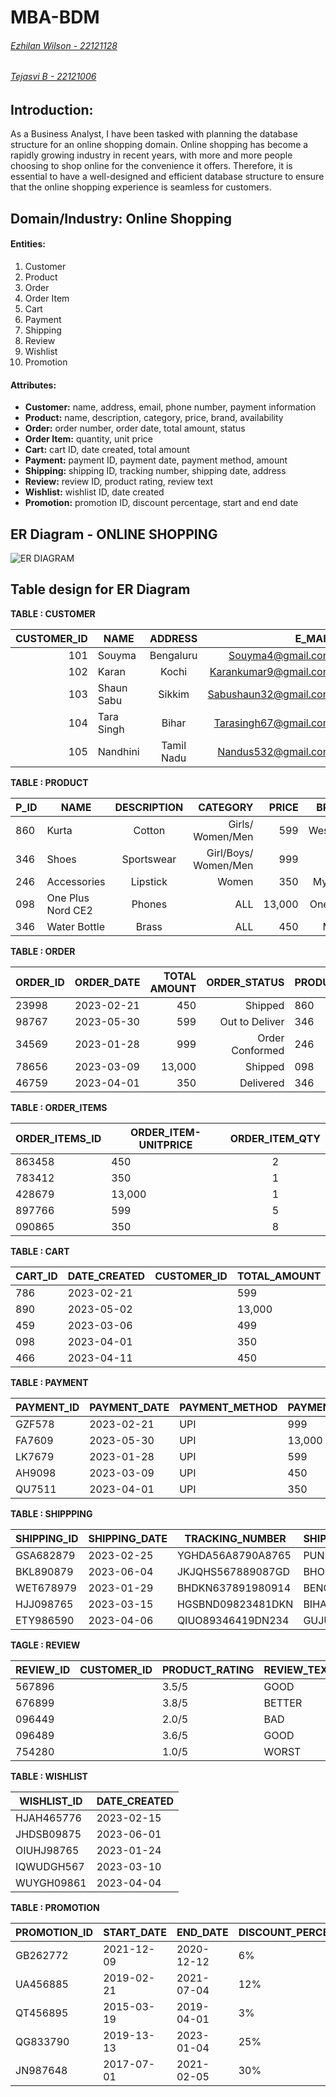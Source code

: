 # MBA-BDM
###### [Ezhilan Wilson - 22121128](https://github.com/EzhianWilson)
###### [Tejasvi B - 22121006](https://github.com/tejbasu)

## **Introduction:**

As a Business Analyst, I have been tasked with planning the database structure for an online shopping domain. Online shopping has become a rapidly growing industry in recent years, with more and more people choosing to shop online for the convenience it offers. Therefore, it is essential to have a well-designed and efficient database structure to ensure that the online shopping experience is seamless for customers.

## **Domain/Industry:** Online Shopping

#### **Entities:**

1. Customer
2. Product
3. Order
4. Order Item
5. Cart
6. Payment
7. Shipping
8. Review
9. Wishlist
10. Promotion

#### **Attributes:**

* **Customer:** name, address, email, phone number, payment information
* **Product:** name, description, category, price, brand, availability
* **Order:** order number, order date, total amount, status
* **Order Item:** quantity, unit price
* **Cart:** cart ID, date created, total amount
* **Payment:** payment ID, payment date, payment method, amount
* **Shipping:** shipping ID, tracking number, shipping date, address
* **Review:** review ID, product rating, review text
* **Wishlist:** wishlist ID, date created
* **Promotion:** promotion ID, discount percentage, start and end date


## ER Diagram - ONLINE SHOPPING
![ER DIAGRAM](https://user-images.githubusercontent.com/126074324/234166650-55ba937e-c04e-4053-9aed-0cfdee67a23d.jpg)


## Table design for ER Diagram

**TABLE : CUSTOMER**

|CUSTOMER_ID| NAME          | ADDRESS       | E_MAIL                |PHONE_NO. | PAYMENT_INFO |ORDER_ID | 
|----------:| ------------- |:-------------:| ---------------------:|---------:|-------------:|---------|
|101        |   Souyma      |Bengaluru      |Souyma4@gmail.com      |7865498712|COD           | 23998   |                    
|102        |    Karan      |Kochi          |Karankumar9@gmail.com  |9976540987|Credit Card   | 98767   |                    
|103        |  Shaun Sabu   |Sikkim         |Sabushaun32@gmail.com  |6578943210|COD           | 34569   |          
|104        |  Tara Singh   |Bihar          |Tarasingh67@gmail.com  |8618212489|UPI           | 78656   |                   
|105        |  Nandhini     |Tamil Nadu     |Nandus532@gmail.com    |8763043210|Debit Card    | 46759   |        


**TABLE : PRODUCT**

|P_ID| NAME              | DESCRIPTION   | CATEGORY              |PRICE     | BRAND        | AVAILABILITY |PROMOTION_ID | WISHLIST_ID |
|----| -------------     |:-------------:| ---------------------:|---------:|-------------:|-------------:|-------------|-------------|
|860 |Kurta              | Cotton        |Girls/ Women/Men       |599       |Westside      |Yes           | GB262772    |HJAH465776   |
|346 |Shoes              | Sportswear    |Girl/Boys/ Women/Men   |999       |Nike          |Yes           | UA456885    |JHDSB09875   |
|246 |Accessories        | Lipstick      | Women                 |350       |MyGlam        |Yes           | QT456895    |OIUHJ98765   |
|098 |One Plus Nord CE2  | Phones        |ALL                    |13,000    |One Plus      |Yes           | QG833790    |IQWUDGH567   |
|346 |Water Bottle       |Brass          |ALL                    |450       |Milton        |Yes           | JN987648    | WUYGH09861  |


**TABLE : ORDER**

| ORDER_ID  | ORDER_DATE    | TOTAL AMOUNT    |ORDER_STATUS     |PRODUCT_ID | PAYMENT_ID | SHIPPING_ID | ORDER_ITEMS_ID |
| --------- |:-------------:| ---------------:|----------------:|-----------|------------|-------------|----------------|
|23998      |2023-02-21     |450              |Shipped          | 860       | GZF578     |GSA682879    | 863458         | 
|98767      |2023-05-30     |599              |Out to Deliver   | 346       | FA7609     |BKL890879    | 78341          |          
|34569      |2023-01-28     |999              |Order Conformed  | 246       | LK7679     |WET678979    | 428679         | 
|78656      |2023-03-09     |13,000           |Shipped          | 098       | AH9098     |HJJ098765    | 897766         | 
|46759      |2023-04-01     |350              |Delivered        | 346       | QU7511     |ETY986590    | 0909865        |

**TABLE : ORDER_ITEMS**

|ORDER_ITEMS_ID | ORDER_ITEM-UNITPRICE  | ORDER_ITEM_QTY   |
|---------------| --------------------- |:----------------:|
|863458         |450                    |2                 |
|783412         |350                    |1                 |
|428679         |13,000                 |1                 |
|897766         |599                    |5                 |
|090865         |350                    |8                 |


**TABLE : CART**

|CART_ID| DATE_CREATED |CUSTOMER_ID | TOTAL_AMOUNT |
|-------|--------------|------------|--------------|
|786    |2023-02-21    |            |599           |
|890    |2023-05-02    |            |13,000        |
|459    |2023-03-06    |            |499           |
|098    |2023-04-01    |            |350           |
|466    |2023-04-11    |            |450           |

**TABLE : PAYMENT**

|PAYMENT_ID| PAYMENT_DATE| PAYMENT_METHOD| PAYMENT_AMOUNT|
|----------|-------------|---------------|---------------|
|GZF578    |2023-02-21   |UPI            |999            |
|FA7609    |2023-05-30   |UPI            |13,000         |
|LK7679    |2023-01-28   |UPI            |599            |
|AH9098    |2023-03-09   |UPI            |450            |
|QU7511    |2023-04-01   |UPI            |350            |

**TABLE : SHIPPPING**

|SHIPPING_ID| SHIPPING_DATE | TRACKING_NUMBER | SHIPPING_ADDRESS |
|-----------|---------------|-----------------|------------------|
|GSA682879  |2023-02-25     |YGHDA56A8790A8765|PUNE              |
|BKL890879  |2023-06-04     |JKJQHS567889087GD|BHOPAL            |
|WET678979  |2023-01-29     |BHDKN637891980914|BENGALURU         |
|HJJ098765  |2023-03-15     |HGSBND09823481DKN|BIHAR             |
|ETY986590 |2023-04-06     |QIUO89346419DN234|GUJURAT           |

**TAGLE : REVIEW**

|REVIEW_ID|CUSTOMER_ID | PRODUCT_RATING | REVIEW_TEXT|
|---------|----------- |----------------|------------|
|567896   |            |3.5/5           |GOOD        |
|676899   |            |3.8/5           |BETTER      |
|096449   |            |2.0/5           |BAD         |
|096489   |            |3.6/5           |GOOD        |
|754280   |            |1.0/5           |WORST       |

**TABLE : WISHLIST**

|WISHLIST_ID | DATE_CREATED |
|------------|--------------|
|HJAH465776  |2023-02-15    |
|JHDSB09875  |2023-06-01    |
|OIUHJ98765  |2023-01-24    |
|IQWUDGH567  |2023-03-10    |
|WUYGH09861  |2023-04-04    |

**TABLE : PROMOTION**

|PROMOTION_ID | START_DATE | END_DATE | DISCOUNT_PERCENTAGE |
|-------------|------------|----------|---------------------|
|GB262772     |2021-12-09  |2020-12-12|6%                   |
|UA456885     |2019-02-21  |2021-07-04|12%                  |
|QT456895     |2015-03-19  |2019-04-01|3%                   |
|QG833790     |2019-13-13  |2023-01-04|25%                  |
|JN987648     |2017-07-01  |2021-02-05|30%                  |

